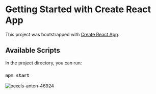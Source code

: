 # Getting Started with Create React App

This project was bootstrapped with [Create React App](https://github.com/facebook/create-react-app).

## Available Scripts

In the project directory, you can run:

### `npm start`

![pexels-anton-46924](https://user-images.githubusercontent.com/60035342/229290885-92e1e874-3342-4f4f-b392-569630260729.jpg)
